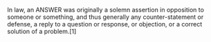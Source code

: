 In law, an ANSWER was originally a solemn assertion in opposition to someone or something, and thus generally any counter-statement or defense, a reply to a question or response, or objection, or a correct solution of a problem.[1]
